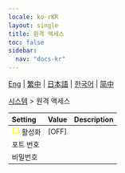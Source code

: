 ```yaml
---
locale: ko-rKR
layout: single
title: 원격 액세스
toc: false
sidebar:
  nav: "docs-kr"
---
```

[Eng](/dancexr/menu/2025.4/system/remote_access) | [繁中](/tw/dancexr/menu/2025.4/system/remote_access) | [日本語](/jp/dancexr/menu/2025.4/system/remote_access) | [한국어](/kr/dancexr/menu/2025.4/system/remote_access) | [简中](/zh/dancexr/menu/2025.4/system/remote_access)

[시스템](../menu#시스템) > 원격 액세스



| Setting | Value | Description |
| :--- | --- | :--- |
|<nobr>![check_off icon](/images/icon/ic_check_off.png) 활성화</nobr>| [OFF] | 
|<nobr> 포트 번호</nobr>|| 
|<nobr> 비밀번호</nobr>|| 
